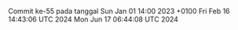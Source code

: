 Commit ke-55 pada tanggal Sun Jan 01 14:00 2023 +0100
Fri Feb 16 14:43:06 UTC 2024
Mon Jun 17 06:44:08 UTC 2024
